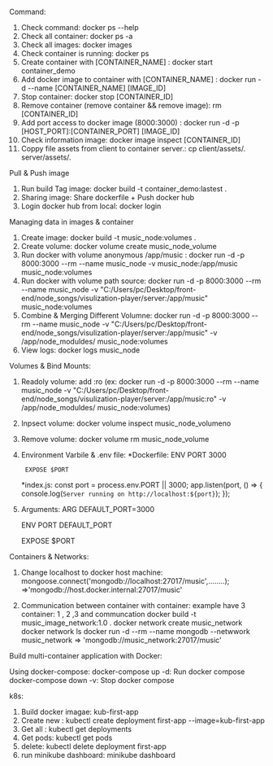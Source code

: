Command:

1. Check command:  docker ps --help
2. Check all container: docker ps -a
3. Check all images: docker images
4. Check container is running: docker ps
5. Create container with [CONTAINER_NAME] : docker start container_demo
6. Add docker image to container with [CONTAINER_NAME] : docker run -d --name [CONTAINER_NAME] [IMAGE_ID]
7. Stop container: docker stop [CONTAINER_ID]
8. Remove container (remove container && remove image): rm [CONTAINER_ID]
9. Add port access to docker image (8000:3000) : docker run -d -p [HOST_PORT]:[CONTAINER_PORT] [IMAGE_ID]
10. Check information image: docker image inspect [CONTAINER_ID]
11. Coppy file assets from client to container server.:  cp client/assets/. server/assets/.

Pull & Push image
1. Run build Tag image: docker build -t container_demo:lastest .
2. Sharing image:  Share dockerfile + Push docker hub
3. Login docker hub from local: docker login

Managing data in images & container
1. Create image: docker build -t music_node:volumes .
2. Create volume: docker volume create music_node_volume
3. Run docker with volume anonymous /app/music : docker run -d -p 8000:3000 --rm --name music_node -v music_node:/app/music music_node:volumes
3. Run docker with volume path source: docker run -d -p 8000:3000 --rm --name music_node -v "C:/Users/pc/Desktop/front-end/node_songs/visulization-player/server:/app/music" music_node:volumes
4. Combine & Merging Different Volumne: docker run -d -p 8000:3000 --rm --name music_node -v "C:/Users/pc/Desktop/front-end/node_songs/visulization-player/server:/app/music" -v /app/node_moduldes/ music_node:volumes
5. View logs: docker logs music_node

Volumes & Bind Mounts:
1. Readoly volume: add :ro (ex: docker run -d -p 8000:3000 --rm --name music_node -v "C:/Users/pc/Desktop/front-end/node_songs/visulization-player/server:/app/music:ro" -v /app/node_moduldes/ music_node:volumes)

2. Inpsect volume: docker volume inspect music_node_volumeno
3. Remove volume: docker volume rm music_node_volume
4. Environment Varbile & .env file:
    *Dockerfile:
        ENV PORT 3000

        EXPOSE $PORT
    *index.js:
        const port = process.env.PORT || 3000;
        app.listen(port, () => {
            console.log(`Server running on http://localhost:${port}`);
        });
5. Arguments:
    ARG DEFAULT_PORT=3000

    ENV PORT DEFAULT_PORT

    EXPOSE $PORT

Containers & Networks:
1. Change localhost to docker host machine:
    mongoose.connect('mongodb://localhost:27017/music',........);
    =>'mongodb://host.docker.internal:27017/music'

2. Communication between container with container: example have 3 container: 1 , 2 ,3 and communcation
    docker build -t music_image_network:1.0 .
    docker network create music_network
    docker network ls
    docker run -d --rm --name mongodb --netwwork music_network
    => 'mongodb://music_network:27017/music'

Build multi-container application with Docker:

Using docker-compose:
    docker-compose up -d: Run docker compose
    docker-compose down -v: Stop docker compose


k8s:
1. Build docker imagae: kub-first-app
2. Create new : kubectl create deployment first-app --image=kub-first-app
3. Get all : kubectl get deployments
4. Get pods: kubectl get pods
5. delete: kubectl delete deployment first-app
6. run minikube dashboard: minikube dashboard

